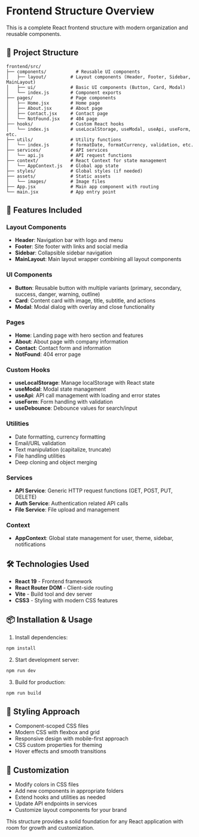 # Frontend Structure Overview

This is a complete React frontend structure with modern organization and reusable components.

## 📁 Project Structure

```
frontend/src/
├── components/           # Reusable UI components
│   ├── layout/         # Layout components (Header, Footer, Sidebar, MainLayout)
│   ├── ui/             # Basic UI components (Button, Card, Modal)
│   └── index.js        # Component exports
├── pages/              # Page components
│   ├── Home.jsx        # Home page
│   ├── About.jsx       # About page
│   ├── Contact.jsx     # Contact page
│   └── NotFound.jsx    # 404 page
├── hooks/              # Custom React hooks
│   └── index.js        # useLocalStorage, useModal, useApi, useForm, etc.
├── utils/              # Utility functions
│   └── index.js        # formatDate, formatCurrency, validation, etc.
├── services/           # API services
│   └── api.js          # API request functions
├── context/            # React Context for state management
│   └── AppContext.js   # Global app state
├── styles/             # Global styles (if needed)
├── assets/             # Static assets
│   └── images/         # Image files
├── App.jsx             # Main app component with routing
└── main.jsx            # App entry point
```

## 🚀 Features Included

### Layout Components
- **Header**: Navigation bar with logo and menu
- **Footer**: Site footer with links and social media
- **Sidebar**: Collapsible sidebar navigation
- **MainLayout**: Main layout wrapper combining all layout components

### UI Components
- **Button**: Reusable button with multiple variants (primary, secondary, success, danger, warning, outline)
- **Card**: Content card with image, title, subtitle, and actions
- **Modal**: Modal dialog with overlay and close functionality

### Pages
- **Home**: Landing page with hero section and features
- **About**: About page with company information
- **Contact**: Contact form and information
- **NotFound**: 404 error page

### Custom Hooks
- **useLocalStorage**: Manage localStorage with React state
- **useModal**: Modal state management
- **useApi**: API call management with loading and error states
- **useForm**: Form handling with validation
- **useDebounce**: Debounce values for search/input

### Utilities
- Date formatting, currency formatting
- Email/URL validation
- Text manipulation (capitalize, truncate)
- File handling utilities
- Deep cloning and object merging

### Services
- **API Service**: Generic HTTP request functions (GET, POST, PUT, DELETE)
- **Auth Service**: Authentication related API calls
- **File Service**: File upload and management

### Context
- **AppContext**: Global state management for user, theme, sidebar, notifications

## 🛠️ Technologies Used

- **React 19** - Frontend framework
- **React Router DOM** - Client-side routing
- **Vite** - Build tool and dev server
- **CSS3** - Styling with modern CSS features

## 📦 Installation & Usage

1. Install dependencies:
```bash
npm install
```

2. Start development server:
```bash
npm run dev
```

3. Build for production:
```bash
npm run build
```

## 🎨 Styling Approach

- Component-scoped CSS files
- Modern CSS with flexbox and grid
- Responsive design with mobile-first approach
- CSS custom properties for theming
- Hover effects and smooth transitions

## 🔧 Customization

- Modify colors in CSS files
- Add new components in appropriate folders
- Extend hooks and utilities as needed
- Update API endpoints in services
- Customize layout components for your brand

This structure provides a solid foundation for any React application with room for growth and customization.
